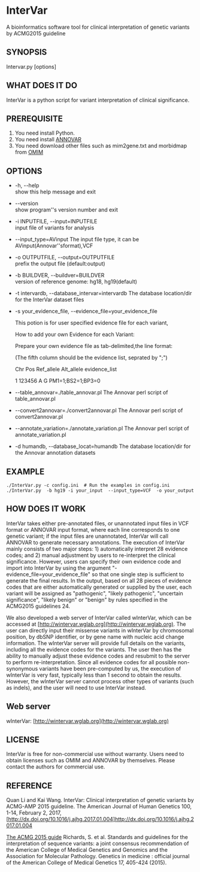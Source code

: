 # InterVar
A bioinformatics software tool for clinical interpretation of genetic variants by ACMG2015 guideline

## SYNOPSIS

Intervar.py [options]

## WHAT DOES IT DO

InterVar is a python script for variant interpretation of clinical significance. 

## PREREQUISITE

1. You need install Python.
2. You need install [ANNOVAR](http://annovar.openbioinformatics.org/en/latest/)
3. You need download other files such as mim2gene.txt and morbidmap from [OMIM](http://www.omim.org/downloads)

## OPTIONS

- -h, --help              
show this help message and exit  

- --version             
show program''s version number and exit

- -i INPUTFILE, --input=INPUTFILE           
input file of  variants for analysis

- --input_type=AVinput 
The input file type, it can be  AVinput(Annovar''sformat),VCF

- -o OUTPUTFILE, --output=OUTPUTFILE     
prefix the output file (default:output)

- -b BUILDVER, --buildver=BUILDVER    
version of reference genome: hg18, hg19(default)

- -t intervardb, --database_intervar=intervardb
The database location/dir for the InterVar dataset files

- -s your_evidence_file, --evidence_file=your_evidence_file

  This potion is for user specified evidence file for each variant,
  
  How to add your own Evidence for each Variant:
  
  Prepare your own evidence  file as tab-delimited,the line format:
  
  (The fifth column should be the evidence list, seprated by ";")
  
  Chr Pos Ref_allele Alt_allele  evidence_list
  
  1 123456 A G PM1=1;BS2=1;BP3=0

- --table_annovar=./table_annovar.pl
The Annovar perl script of table_annovar.pl

- --convert2annovar=./convert2annovar.pl
The Annovar perl script of convert2annovar.pl

- --annotate_variation=./annotate_variation.pl
The Annovar perl script of annotate_variation.pl

-  -d humandb, --database_locat=humandb 
The database location/dir for the Annovar annotation datasets


## EXAMPLE

    ./InterVar.py -c config.ini  # Run the examples in config.ini
    ./InterVar.py  -b hg19 -i your_input  --input_type=VCF  -o your_output


## HOW DOES IT WORK

InterVar takes either pre-annotated files, or unannotated input files in VCF format or ANNOVAR input format, where each line corresponds to one genetic variant; if the input files are unannotated, InterVar will call ANNOVAR to generate necessary annotations. The execution of InterVar mainly consists of two major steps: 1) automatically interpret 28 evidence codes; and 2) manual adjustment by users to re-interpret the clinical significance. However, users can specify their own evidence code and import into InterVar by using the argument "-evidence_file=your_evidence_file" so that one single step is sufficient to generate the final results. In the output, based on all 28 pieces of evidence codes that are either automatically generated or supplied by the user, each variant will be assigned as "pathogenic", "likely pathogenic", "uncertain significance", "likely benign" or "benign" by rules specified in the ACMG2015 guidelines 24.  

We also developed a web server of InterVar called wInterVar, which can be accessed at [http://wintervar.wglab.org](http://wintervar.wglab.org). The user can directly input their missense variants in wInterVar by chromosomal position, by dbSNP identifier, or by gene name with nucleic acid change information. The wInterVar server will provide full details on the variants, including all the evidence codes for the variants. The user then has the ability to manually adjust these evidence codes and resubmit to the server to perform re-interpretation. Since all evidence codes for all possible non-synonymous variants have been pre-computed by us, the execution of wInterVar is very fast, typically less than 1 second to obtain the results. However, the wInterVar server cannot process other types of variants (such as indels), and the user will need to use InterVar instead.

## Web server
wInterVar:  [http://wintervar.wglab.org](http://wintervar.wglab.org)

## LICENSE

InterVar is free for non-commercial use without warranty. Users need to obtain licenses such as OMIM and ANNOVAR by themselves. Please contact the authors for commercial use.

## REFERENCE
Quan Li and Kai Wang. InterVar: Clinical interpretation of genetic variants by ACMG-AMP 2015 guideline. The American Journal of Human Genetics 100, 1-14, February 2, 2017,[http://dx.doi.org/10.1016/j.ajhg.2017.01.004]http://dx.doi.org/10.1016/j.ajhg.2017.01.004

[The ACMG 2015 guide](http://www.ncbi.nlm.nih.gov/pubmed/25741868)
Richards, S. et al. Standards and guidelines for the interpretation of sequence variants: a joint consensus recommendation of the American College of Medical Genetics and Genomics and the Association for Molecular Pathology. Genetics in medicine : official journal of the American College of Medical Genetics 17, 405-424 (2015).


